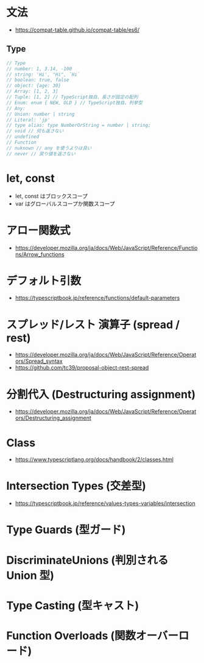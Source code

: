 # 文法
- https://compat-table.github.io/compat-table/es6/
## Type
```js
// Type
// number: 1, 3.14, -100
// string: 'Hi', "Hi", `Hi`
// boolean: true, false
// object: {age: 30}
// Array: [1, 2, 3]
// Tuple: [1, 2] // TypeScript独自、長さが固定の配列
// Enum: enum { NEW, OLD } // TypeScript独自、列挙型
// Any:
// Union: number | string
// Literal: 'jp'
// type alias: type NumberOrString = number | string;
// void // 何も返さない
// undefined
// Function
// nuknown // any を使うよりは良い
// never // 戻り値を返さない
```

# let, const
- let, const はブロックスコープ
- var はグローバルスコープか関数スコープ
# アロー関数式
- https://developer.mozilla.org/ja/docs/Web/JavaScript/Reference/Functions/Arrow_functions
# デフォルト引数
- https://typescriptbook.jp/reference/functions/default-parameters
# スプレッド/レスト 演算子 (spread / rest)
- https://developer.mozilla.org/ja/docs/Web/JavaScript/Reference/Operators/Spread_syntax
- https://github.com/tc39/proposal-object-rest-spread
# 分割代入 (Destructuring assignment)
- https://developer.mozilla.org/ja/docs/Web/JavaScript/Reference/Operators/Destructuring_assignment
# Class
- https://www.typescriptlang.org/docs/handbook/2/classes.html

# Intersection Types (交差型)
- https://typescriptbook.jp/reference/values-types-variables/intersection
# Type Guards (型ガード)
# DiscriminateUnions (判別される Union 型)
# Type Casting (型キャスト)
# Function Overloads (関数オーバーロード)
